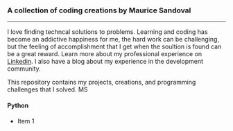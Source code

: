 ### A collection of coding creations by Maurice Sandoval
---

I love finding techncal solutions to problems. Learning and coding has become an addictive happiness for me, the hard work can be challenging, but the feeling of accomplishment that I get when the soultion is found can be a great reward. Learn more about my professional experience on [Linkedin](https://www.linkedin.com/in/maurice-sandoval-b3115188?trk=nav_responsive_tab_profile/ "Linkedin"). I also have a blog about my experience in the development community.

This repository contains my projects, creations, and programming challenges that I solved. MS

#### Python
* Item 1
